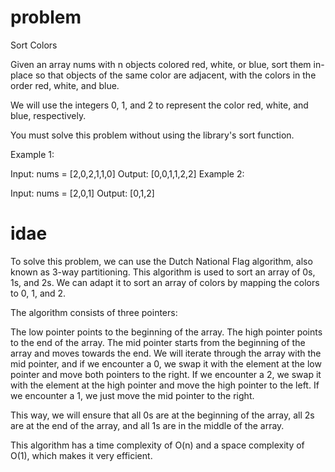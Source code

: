 # problem

Sort Colors

Given an array nums with n objects colored red, white, or blue, sort them in-place so that objects of the same color are adjacent, with the colors in the order red, white, and blue.

We will use the integers 0, 1, and 2 to represent the color red, white, and blue, respectively.

You must solve this problem without using the library's sort function.



Example 1:

Input: nums = [2,0,2,1,1,0]
Output: [0,0,1,1,2,2]
Example 2:

Input: nums = [2,0,1]
Output: [0,1,2]

# idae

To solve this problem, we can use the Dutch National Flag algorithm, also known as 3-way partitioning. This algorithm is used to sort an array of 0s, 1s, and 2s. We can adapt it to sort an array of colors by mapping the colors to 0, 1, and 2.

The algorithm consists of three pointers:

The low pointer points to the beginning of the array.
The high pointer points to the end of the array.
The mid pointer starts from the beginning of the array and moves towards the end.
We will iterate through the array with the mid pointer, and if we encounter a 0, we swap it with the element at the low pointer and move both pointers to the right. If we encounter a 2, we swap it with the element at the high pointer and move the high pointer to the left. If we encounter a 1, we just move the mid pointer to the right.

This way, we will ensure that all 0s are at the beginning of the array, all 2s are at the end of the array, and all 1s are in the middle of the array.

This algorithm has a time complexity of O(n) and a space complexity of O(1), which makes it very efficient.